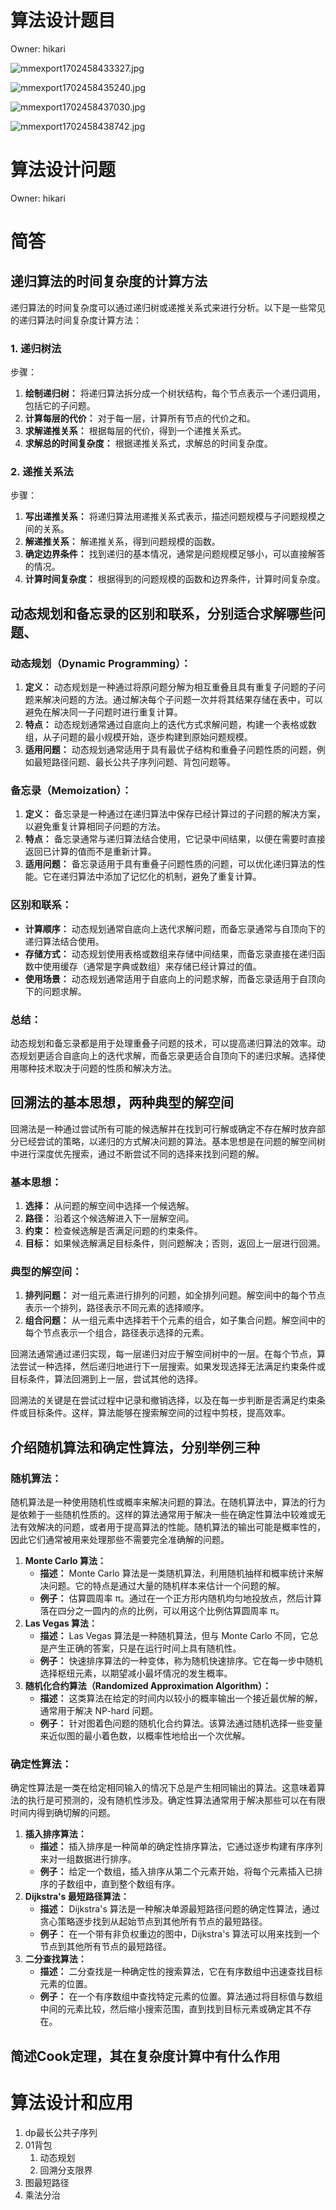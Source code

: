 # 算法设计题目

Owner: hikari

![mmexport1702458433327.jpg](mmexport1702458433327.jpg)

![mmexport1702458435240.jpg](mmexport1702458435240.jpg)

![mmexport1702458437030.jpg](mmexport1702458437030.jpg)

![mmexport1702458438742.jpg](mmexport1702458438742.jpg)

# 算法设计问题

Owner: hikari
# 简答

## 递归算法的时间复杂度的计算方法

递归算法的时间复杂度可以通过递归树或递推关系式来进行分析。以下是一些常见的递归算法时间复杂度计算方法：

### **1. 递归树法**

步骤：

1. **绘制递归树：** 将递归算法拆分成一个树状结构，每个节点表示一个递归调用，包括它的子问题。
2. **计算每层的代价：** 对于每一层，计算所有节点的代价之和。
3. **求解递推关系：** 根据每层的代价，得到一个递推关系式。
4. **求解总的时间复杂度：** 根据递推关系式，求解总的时间复杂度。

### **2. 递推关系法**

步骤：

1. **写出递推关系：** 将递归算法用递推关系式表示，描述问题规模与子问题规模之间的关系。
2. **解递推关系：** 解递推关系，得到问题规模的函数。
3. **确定边界条件：** 找到递归的基本情况，通常是问题规模足够小，可以直接解答的情况。
4. **计算时间复杂度：** 根据得到的问题规模的函数和边界条件，计算时间复杂度。

## 动态规划和备忘录的区别和联系，分别适合求解哪些问题、

### **动态规划（Dynamic Programming）：**

1. **定义：** 动态规划是一种通过将原问题分解为相互重叠且具有重复子问题的子问题来解决问题的方法。通过解决每个子问题一次并将其结果存储在表中，可以避免在解决同一子问题时进行重复计算。
2. **特点：** 动态规划通常通过自底向上的迭代方式求解问题，构建一个表格或数组，从子问题的最小规模开始，逐步构建到原始问题规模。
3. **适用问题：** 动态规划通常适用于具有最优子结构和重叠子问题性质的问题，例如最短路径问题、最长公共子序列问题、背包问题等。

### **备忘录（Memoization）：**

1. **定义：** 备忘录是一种通过在递归算法中保存已经计算过的子问题的解决方案，以避免重复计算相同子问题的方法。
2. **特点：** 备忘录通常与递归算法结合使用，它记录中间结果，以便在需要时直接返回已计算的值而不是重新计算。
3. **适用问题：** 备忘录适用于具有重叠子问题性质的问题，可以优化递归算法的性能。它在递归算法中添加了记忆化的机制，避免了重复计算。

### **区别和联系：**

- **计算顺序：** 动态规划通常自底向上迭代求解问题，而备忘录通常与自顶向下的递归算法结合使用。
- **存储方式：** 动态规划使用表格或数组来存储中间结果，而备忘录直接在递归函数中使用缓存（通常是字典或数组）来存储已经计算过的值。
- **使用场景：** 动态规划通常适用于自底向上的问题求解，而备忘录适用于自顶向下的问题求解。

### **总结：**

动态规划和备忘录都是用于处理重叠子问题的技术，可以提高递归算法的效率。动态规划更适合自底向上的迭代求解，而备忘录更适合自顶向下的递归求解。选择使用哪种技术取决于问题的性质和解决方法。

## 回溯法的基本思想，两种典型的解空间

回溯法是一种通过尝试所有可能的候选解并在找到可行解或确定不存在解时放弃部分已经尝试的策略，以递归的方式解决问题的算法。基本思想是在问题的解空间树中进行深度优先搜索，通过不断尝试不同的选择来找到问题的解。

### **基本思想：**

1. **选择：** 从问题的解空间中选择一个候选解。
2. **路径：** 沿着这个候选解进入下一层解空间。
3. **约束：** 检查候选解是否满足问题的约束条件。
4. **目标：** 如果候选解满足目标条件，则问题解决；否则，返回上一层进行回溯。

### **典型的解空间：**

1. **排列问题：** 对一组元素进行排列的问题，如全排列问题。解空间中的每个节点表示一个排列，路径表示不同元素的选择顺序。
2. **组合问题：** 从一组元素中选择若干个元素的组合，如子集合问题。解空间中的每个节点表示一个组合，路径表示选择的元素。

回溯法通常通过递归实现，每一层递归对应于解空间树中的一层。在每个节点，算法尝试一种选择，然后递归地进行下一层搜索。如果发现选择无法满足约束条件或目标条件，算法回溯到上一层，尝试其他的选择。

回溯法的关键是在尝试过程中记录和撤销选择，以及在每一步判断是否满足约束条件或目标条件。这样，算法能够在搜索解空间的过程中剪枝，提高效率。

## 介绍随机算法和确定性算法，分别举例三种

### **随机算法：**

随机算法是一种使用随机性或概率来解决问题的算法。在随机算法中，算法的行为是依赖于一些随机性质的。这样的算法通常用于解决一些在确定性算法中较难或无法有效解决的问题，或者用于提高算法的性能。随机算法的输出可能是概率性的，因此它们通常被用来处理那些不需要完全准确解的问题。

1. **Monte Carlo 算法：**
    - **描述：** Monte Carlo 算法是一类随机算法，利用随机抽样和概率统计来解决问题。它的特点是通过大量的随机样本来估计一个问题的解。
    - **例子：** 估算圆周率 π。通过在一个正方形内随机均匀地投放点，然后计算落在四分之一圆内的点的比例，可以用这个比例估算圆周率 π。
2. **Las Vegas 算法：**
    - **描述：** Las Vegas 算法是一种随机算法，但与 Monte Carlo 不同，它总是产生正确的答案，只是在运行时间上具有随机性。
    - **例子：** 快速排序算法的一种变体，称为随机快速排序。它在每一步中随机选择枢纽元素，以期望减小最坏情况的发生概率。
3. **随机化合约算法（Randomized Approximation Algorithm）：**
    - **描述：** 这类算法在给定的时间内以较小的概率输出一个接近最优解的解，通常用于解决 NP-hard 问题。
    - **例子：** 针对图着色问题的随机化合约算法。该算法通过随机选择一些变量来近似图的最小着色数，以概率性地给出一个次优解。

### **确定性算法：**

确定性算法是一类在给定相同输入的情况下总是产生相同输出的算法。这意味着算法的执行是可预测的，没有随机性涉及。确定性算法通常用于解决那些可以在有限时间内得到确切解的问题。

1. **插入排序算法：**
    - **描述：** 插入排序是一种简单的确定性排序算法，它通过逐步构建有序序列来对一组数据进行排序。
    - **例子：** 给定一个数组，插入排序从第二个元素开始，将每个元素插入已排序的子数组中，直到整个数组有序。
2. **Dijkstra's 最短路径算法：**
    - **描述：** Dijkstra's 算法是一种解决单源最短路径问题的确定性算法，通过贪心策略逐步找到从起始节点到其他所有节点的最短路径。
    - **例子：** 在一个带有非负权重边的图中，Dijkstra's 算法可以用来找到一个节点到其他所有节点的最短路径。
3. **二分查找算法：**
    - **描述：** 二分查找是一种确定性的搜索算法，它在有序数组中迅速查找目标元素的位置。
    - **例子：** 在一个有序数组中查找特定元素的位置。算法通过将目标值与数组中间的元素比较，然后缩小搜索范围，直到找到目标元素或确定其不存在。

## 简述Cook定理，其在复杂度计算中有什么作用

# 算法设计和应用

1. dp最长公共子序列
2. 01背包
    1. 动态规划
    2. 回溯分支限界
3. 图最短路径
4. 乘法分治